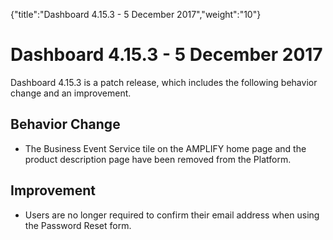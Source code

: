 {"title":"Dashboard 4.15.3 - 5 December 2017","weight":"10"} 

# Dashboard 4.15.3 - 5 December 2017

Dashboard 4.15.3 is a patch release, which includes the following behavior change and an improvement.

## Behavior Change

*   The Business Event Service tile on the AMPLIFY home page and the product description page have been removed from the Platform.
    

## Improvement

*   Users are no longer required to confirm their email address when using the Password Reset form.